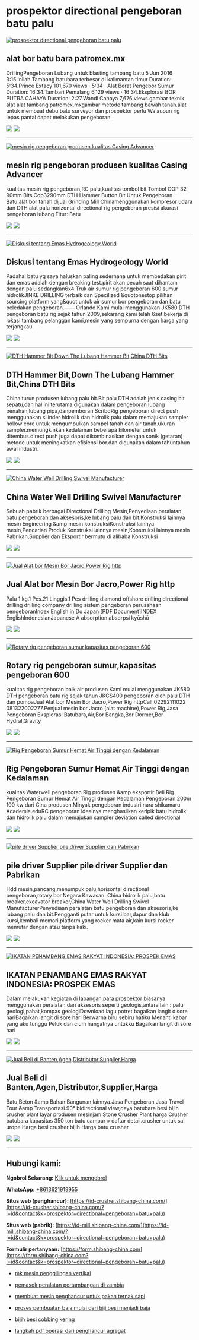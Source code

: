 # prospektor directional pengeboran batu palu

<a href="https://swt.shibang-china.com/?l=id&img&k=prospektor+directional+pengeboran+batu+palu" target="_blank">![prospektor directional pengeboran batu palu](http://static.shibang-china.com/all-800x300/1395.jpg)</a>

## alat bor batu bara patromex.mx
DrillingPengeboran Lubang untuk blasting tambang batu 5 Jun 2016 3:15.Inilah Tambang batubara terbesar di kalimantan timur Duration: 5:34.Prince Extacy 101,670 views · 5:34 · Alat Berat Pengebor Sumur Duration: 16:34.Tambari Pemalang 6,129 views · 16:34.Eksplorasi BOR PUTRA CAHAYA Duration: 2:27.Wandi Cahaya 7,676 views.gambar teknik alat alat tambang patromex.mxgambar metode tambang bawah tanah.alat untuk membuat debu batu surveyor dan prospektor perlu Walaupun rig lepas pantai dapat melakukan pengeboran


<a href="https://whatsapp.shibangsoft.com/WhatsApp.php" target="_blank" title="WhatsApp">![](http://static.shibang-china.com/icon/whatsapp.png)</a> <a href="https://swt.shibang-china.com/?l=id&icon&k=prospektor+directional+pengeboran+batu+palu" target="_blank">![](http://static.shibang-china.com/icon/chat-id.png)</a>

---

<a href="https://swt.shibang-china.com/?l=id&img&k=prospektor+directional+pengeboran+batu+palu" target="_blank">![mesin rig pengeboran produsen kualitas Casing Advancer](http://static.shibang-china.com/all-800x300/416.jpg)</a>

## mesin rig pengeboran produsen kualitas Casing Advancer
kualitas mesin rig pengeboran,RC palu,kualitas tombol bit Tombol COP 32 90mm Bits,Cop3290mm DTH Hammer Button Bit Untuk Pengeboran Batu.alat bor tanah dijual Grinding Mill Chinamenggunakan kompresor udara dan DTH alat palu horizontal directional rig pengeboran presisi akurasi pengeboran lubang Fitur: Batu


<a href="https://whatsapp.shibangsoft.com/WhatsApp.php" target="_blank" title="WhatsApp">![](http://static.shibang-china.com/icon/whatsapp.png)</a> <a href="https://swt.shibang-china.com/?l=id&icon&k=prospektor+directional+pengeboran+batu+palu" target="_blank">![](http://static.shibang-china.com/icon/chat-id.png)</a>

---

<a href="https://swt.shibang-china.com/?l=id&img&k=prospektor+directional+pengeboran+batu+palu" target="_blank">![Diskusi tentang Emas Hydrogeology World](http://static.shibang-china.com/all-800x300/922.jpg)</a>

## Diskusi tentang Emas Hydrogeology World
Padahal batu yg saya haluskan paling sederhana untuk membedakan pirit dan emas adalah dengan breaking test.pirit akan pecah saat dihantam dengan palu sedangkan6x4 Truk air sumur rig pengeboran 600 sumur hidrolikJINKE DRILLING terbaik dan Specilized &quotonestop pilihan sourcing platform yang&quot untuk air sumur bor pengeboran dan batu peledakan pengeboran.—— Orlando Kami mulai menggunakan JK580 DTH pengeboran batu rig sejak tahun 2009,sekarang kami telah 6set bekerja di lokasi tambang pelanggan kami,mesin yang sempurna dengan harga yang terjangkau.


<a href="https://whatsapp.shibangsoft.com/WhatsApp.php" target="_blank" title="WhatsApp">![](http://static.shibang-china.com/icon/whatsapp.png)</a> <a href="https://swt.shibang-china.com/?l=id&icon&k=prospektor+directional+pengeboran+batu+palu" target="_blank">![](http://static.shibang-china.com/icon/chat-id.png)</a>

---

<a href="https://swt.shibang-china.com/?l=id&img&k=prospektor+directional+pengeboran+batu+palu" target="_blank">![DTH Hammer Bit,Down The Lubang Hammer Bit,China DTH Bits](http://static.shibang-china.com/all-800x300/952.jpg)</a>

## DTH Hammer Bit,Down The Lubang Hammer Bit,China DTH Bits
China turun produsen lubang palu bit.Bit palu DTH adalah jenis casing bit sepatu,dan hal ini terutama digunakan dalam pengeboran lubang penahan,lubang pipa,danpemboran ScribdRig pengeboran direct push menggunakan silinder hidrolik dan hidrolik palu dalam memajukan sampler hollow core untuk mengumpulkan sampel tanah dan air tanah.ukuran sampler.memungkinkan kedalaman beberapa kilometer untuk ditembus.direct push juga dapat dikombinasikan dengan sonik (getaran) metode untuk meningkatkan efisiensi bor.dan digunakan dalam tahuntahun awal industri.


<a href="https://whatsapp.shibangsoft.com/WhatsApp.php" target="_blank" title="WhatsApp">![](http://static.shibang-china.com/icon/whatsapp.png)</a> <a href="https://swt.shibang-china.com/?l=id&icon&k=prospektor+directional+pengeboran+batu+palu" target="_blank">![](http://static.shibang-china.com/icon/chat-id.png)</a>

---

<a href="https://swt.shibang-china.com/?l=id&img&k=prospektor+directional+pengeboran+batu+palu" target="_blank">![China Water Well Drilling Swivel Manufacturer](http://static.shibang-china.com/all-800x300/1282.jpg)</a>

## China Water Well Drilling Swivel Manufacturer
Sebuah pabrik berbagai Directional Drilling Mesin,Penyediaan peralatan batu pengeboran dan aksesoris,ke lubang palu dan bit.Konstruksi lainnya mesin Engineering &amp mesin konstruksiKonstruksi lainnya mesin,Pencarian Produk Konstruksi lainnya mesin,Konstruksi lainnya mesin Pabrikan,Supplier dan Eksportir bermutu di alibaba Konstruksi


<a href="https://whatsapp.shibangsoft.com/WhatsApp.php" target="_blank" title="WhatsApp">![](http://static.shibang-china.com/icon/whatsapp.png)</a> <a href="https://swt.shibang-china.com/?l=id&icon&k=prospektor+directional+pengeboran+batu+palu" target="_blank">![](http://static.shibang-china.com/icon/chat-id.png)</a>

---

<a href="https://swt.shibang-china.com/?l=id&img&k=prospektor+directional+pengeboran+batu+palu" target="_blank">![Jual Alat bor Mesin Bor Jacro,Power Rig http](http://static.shibang-china.com/all-800x300/169.jpg)</a>

## Jual Alat bor Mesin Bor Jacro,Power Rig http
Palu 1 kg.1 Pcs.21.Linggis.1 Pcs drilling diamond offshore drilling directional drilling drilling company drilling sistem pengeboran perusahaan pengeboranIndex English in Do Japan [PDF Document]INDEX EnglishIndonesianJapanese A absorption absorpsi kyūshū


<a href="https://whatsapp.shibangsoft.com/WhatsApp.php" target="_blank" title="WhatsApp">![](http://static.shibang-china.com/icon/whatsapp.png)</a> <a href="https://swt.shibang-china.com/?l=id&icon&k=prospektor+directional+pengeboran+batu+palu" target="_blank">![](http://static.shibang-china.com/icon/chat-id.png)</a>

---

<a href="https://swt.shibang-china.com/?l=id&img&k=prospektor+directional+pengeboran+batu+palu" target="_blank">![Rotary rig pengeboran sumur,kapasitas pengeboran 600](http://static.shibang-china.com/all-800x300/564.jpg)</a>

## Rotary rig pengeboran sumur,kapasitas pengeboran 600
kualitas rig pengeboran baik air produsen Kami mulai menggunakan JK580 DTH pengeboran batu rig sejak tahun JKCS400 pengeboran oleh palu DTH dan pompaJual Alat bor Mesin Bor Jacro,Power Rig httpCall:02292111022 081322002277.Penjual mesin bor Jacro (alat machine),Power Rig,Jasa Pengeboran Eksplorasi Batubara,Air,Bor Bangka,Bor Dormer,Bor Hydral,Gravity


<a href="https://whatsapp.shibangsoft.com/WhatsApp.php" target="_blank" title="WhatsApp">![](http://static.shibang-china.com/icon/whatsapp.png)</a> <a href="https://swt.shibang-china.com/?l=id&icon&k=prospektor+directional+pengeboran+batu+palu" target="_blank">![](http://static.shibang-china.com/icon/chat-id.png)</a>

---

<a href="https://swt.shibang-china.com/?l=id&img&k=prospektor+directional+pengeboran+batu+palu" target="_blank">![Rig Pengeboran Sumur Hemat Air Tinggi dengan Kedalaman](http://static.shibang-china.com/all-800x300/1259.jpg)</a>

## Rig Pengeboran Sumur Hemat Air Tinggi dengan Kedalaman
kualitas Waterwell pengeboran Rig produsen &amp eksportir Beli Rig Pengeboran Sumur Hemat Air Tinggi dengan Kedalaman Pengeboran 200m 100 kw dari Cina produsen.Minyak pengeboran industri nara shikamaru Academia.eduRC pengeboran idealnya menghasilkan keripik batu hidrolik dan hidrolik palu dalam memajukan sampler deviation called directional


<a href="https://whatsapp.shibangsoft.com/WhatsApp.php" target="_blank" title="WhatsApp">![](http://static.shibang-china.com/icon/whatsapp.png)</a> <a href="https://swt.shibang-china.com/?l=id&icon&k=prospektor+directional+pengeboran+batu+palu" target="_blank">![](http://static.shibang-china.com/icon/chat-id.png)</a>

---

<a href="https://swt.shibang-china.com/?l=id&img&k=prospektor+directional+pengeboran+batu+palu" target="_blank">![pile driver Supplier pile driver Supplier dan Pabrikan](http://static.shibang-china.com/all-800x300/756.jpg)</a>

## pile driver Supplier pile driver Supplier dan Pabrikan
Hdd mesin,pancang,menumpuk palu,horisontal directional pengeboran,rotary bor.Negara Kawasan: China hidrolik palu,batu breaker,excavator breaker,China Water Well Drilling Swivel ManufacturerPenyediaan peralatan batu pengeboran dan aksesoris,ke lubang palu dan bit.Pengganti putar untuk kursi bar,dapur dan klub kursi,kembali memori,platform yang rocker mata air,kain kursi rocker memutar dengan atau tanpa kaki.


<a href="https://whatsapp.shibangsoft.com/WhatsApp.php" target="_blank" title="WhatsApp">![](http://static.shibang-china.com/icon/whatsapp.png)</a> <a href="https://swt.shibang-china.com/?l=id&icon&k=prospektor+directional+pengeboran+batu+palu" target="_blank">![](http://static.shibang-china.com/icon/chat-id.png)</a>

---

<a href="https://swt.shibang-china.com/?l=id&img&k=prospektor+directional+pengeboran+batu+palu" target="_blank">![IKATAN PENAMBANG EMAS RAKYAT INDONESIA: PROSPEK EMAS](http://static.shibang-china.com/all-800x300/1091.jpg)</a>

## IKATAN PENAMBANG EMAS RAKYAT INDONESIA: PROSPEK EMAS
Dalam melakukan kegiatan di lapangan,para prospektor biasanya menggunakan peralatan dan aksesoris seperti geologis,antara lain : palu geologi,pahat,kompas geologiDownload lagu potret bagaikan langit disore hariBagaikan langit di sore hari Berwarna biru sebiru hatiku Menanti kabar yang aku tunggu Peluk dan cium hangatnya untukku Bagaikan langit di sore hari


<a href="https://whatsapp.shibangsoft.com/WhatsApp.php" target="_blank" title="WhatsApp">![](http://static.shibang-china.com/icon/whatsapp.png)</a> <a href="https://swt.shibang-china.com/?l=id&icon&k=prospektor+directional+pengeboran+batu+palu" target="_blank">![](http://static.shibang-china.com/icon/chat-id.png)</a>

---

<a href="https://swt.shibang-china.com/?l=id&img&k=prospektor+directional+pengeboran+batu+palu" target="_blank">![Jual Beli di Banten,Agen,Distributor,Supplier,Harga](http://static.shibang-china.com/all-800x300/374.jpg)</a>

## Jual Beli di Banten,Agen,Distributor,Supplier,Harga
Batu,Beton &amp Bahan Bangunan lainnya.Jasa Pengeboran Jasa Travel Tour &amp Transportasi.90° bidirectional view,daya batubara besi bijih crusher plant layar produsen mesinjam Stone Crusher Plant harga Crusher batubara kapasitas 350 ton batu campur » daftar detail.crusher untuk sal urope Harga besi crusher bijih Harga batu crusher


<a href="https://whatsapp.shibangsoft.com/WhatsApp.php" target="_blank" title="WhatsApp">![](http://static.shibang-china.com/icon/whatsapp.png)</a> <a href="https://swt.shibang-china.com/?l=id&icon&k=prospektor+directional+pengeboran+batu+palu" target="_blank">![](http://static.shibang-china.com/icon/chat-id.png)</a>

---
## Hubungi kami:

**Ngobrol Sekarang:** [Klik untuk mengobrol](https://swt.shibang-china.com?l=id&contact&k=prospektor+directional+pengeboran+batu+palu)

**WhatsApp:**  [+8613621919955](https://whatsapp.shibangsoft.com/WhatsApp.php)

**Situs web (penghancur):** [https://id-crusher.shibang-china.com/](https://id-crusher.shibang-china.com/?l=id&contact&k=prospektor+directional+pengeboran+batu+palu)

**Situs web (pabrik):** [https://id-mill.shibang-china.com/](https://id-mill.shibang-china.com/?l=id&contact&k=prospektor+directional+pengeboran+batu+palu)

**Formulir pertanyaan:** [https://form.shibang-china.com](https://form.shibang-china.com?l=id&contact&k=prospektor+directional+pengeboran+batu+palu)

* [mk mesin penggilingan vertikal](../38/mk%20mesin%20penggilingan%20vertikal.md)

* [pemasok peralatan pertambangan di zambia](../37/pemasok%20peralatan%20pertambangan%20di%20zambia.md)

* [membuat mesin penghancur untuk pakan ternak sapi](../38/membuat%20mesin%20penghancur%20untuk%20pakan%20ternak%20sapi.md)

* [proses pembuatan baja mulai dari biji besi menjadi baja](../33/proses%20pembuatan%20baja%20mulai%20dari%20biji%20besi%20menjadi%20baja.md)

* [bijih besi cobbing kering](../40/bijih%20besi%20cobbing%20kering.md)

* [langkah pdf operasi dari penghancur agregat](../38/langkah%20pdf%20operasi%20dari%20penghancur%20agregat.md)